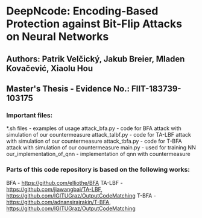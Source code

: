 # DeepNcode: Encoding-Based Protection against Bit-Flip Attacks on Neural Networks
## Authors: Patrik Velčický, Jakub Breier, Mladen Kovačević, Xiaolu Hou
## Master's Thesis - Evidence No.: FIIT-183739-103175

### Important files:
*.sh files - examples of usage
attack_bfa.py - code for BFA attack with simulation of our countermeasure
attack_talbf.py - code for TA-LBF attack with simulation of our countermeasure
attack_tbfa.py - code for T-BFA attack with simulation of our countermeasure
main.py - used for training NN
our_implementation_of_qnn - implementation of qnn with countermeasure

### Parts of this code repository is based on the following works:
BFA - https://github.com/elliothe/BFA
TA-LBF - https://github.com/jiawangbai/TA-LBF, https://github.com/IGITUGraz/OutputCodeMatching
T-BFA - https://github.com/adnansirajrakin/T-BFA, https://github.com/IGITUGraz/OutputCodeMatching